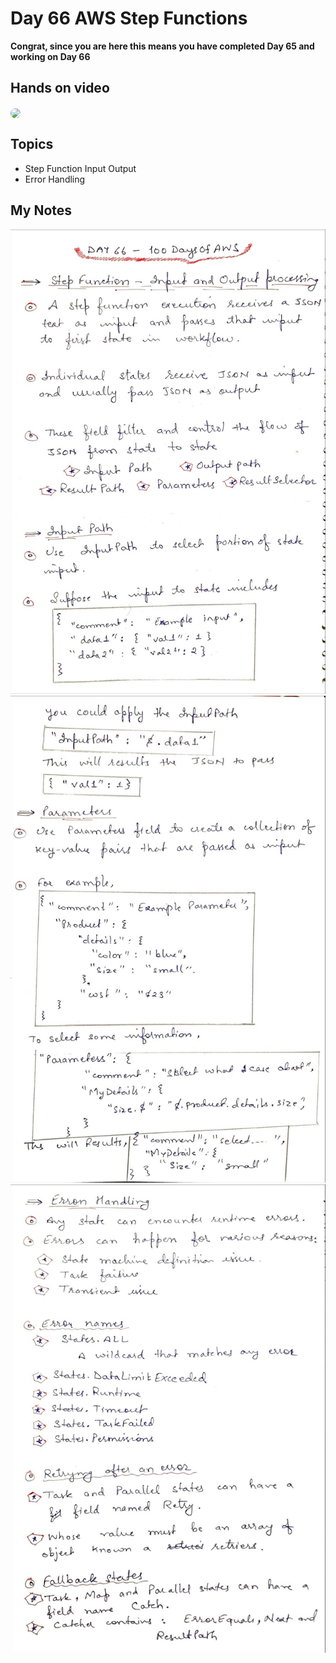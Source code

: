 # Day 66 AWS Step Functions

**Congrat, since you are here this means you have completed Day 65 and working on Day 66**

## Hands on video
<a href="https://youtu.be/JvwGK_dLaRM">
<img src="https://i3.ytimg.com/vi/JvwGK_dLaRM/hqdefault.jpg" align="center" width="200" style="border-radius:40px" />
</a>

## Topics
  - Step Function Input Output
  - Error Handling

## My Notes
  ![1](./images/b8c85edda738365f1c9754118e53e07651d2cbb9.jpeg)
  ![2](./images/94500fbdd91455160fef1e15628201e8d1b5bc00.jpeg)
  ![3](./images/d150b7fab07d483d1380c7cbbd7080b686d40a36.jpeg)
